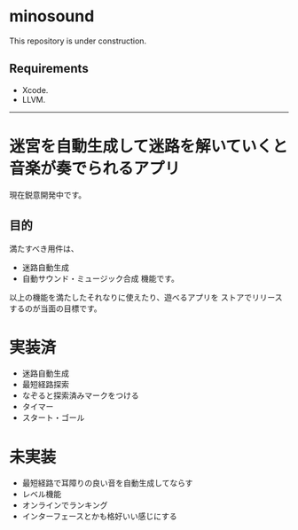 minosound
================================

This repository is under construction.

## Requirements
- Xcode.
- LLVM.

--------------------------------

迷宮を自動生成して迷路を解いていくと音楽が奏でられるアプリ
================================

現在鋭意開発中です。

## 目的
満たすべき用件は、
- 迷路自動生成
- 自動サウンド・ミュージック合成
機能です。

以上の機能を満たしたそれなりに使えたり、遊べるアプリを
ストアでリリースするのが当面の目標です。

# 実装済
- 迷路自動生成
- 最短経路探索
- なぞると探索済みマークをつける
- タイマー
- スタート・ゴール

# 未実装
- 最短経路で耳障りの良い音を自動生成してならす
- レベル機能
- オンラインでランキング
- インターフェースとかも格好いい感じにする
